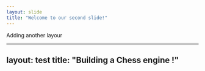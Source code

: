 ```yaml
---
layout: slide
title: "Welcome to our second slide!"
---
```

Adding another layour

---
layout: test
title: "Building a Chess engine !"
---

